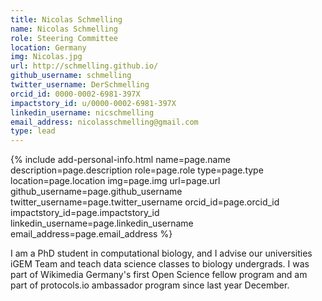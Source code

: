 ```yaml
---
title: Nicolas Schmelling
name: Nicolas Schmelling
role: Steering Committee
location: Germany
img: Nicolas.jpg
url: http://schmelling.github.io/
github_username: schmelling
twitter_username: DerSchmelling
orcid_id: 0000-0002-6981-397X
impactstory_id: u/0000-0002-6981-397X
linkedin_username: nicschmelling
email_address: nicolasschmelling@gmail.com
type: lead
---
```


<!--HTML / LIQUID stuff to render picture and links  -->
{% include add-personal-info.html name=page.name description=page.description role=page.role type=page.type location=page.location img=page.img url=page.url github_username=page.github_username twitter_username=page.twitter_username orcid_id=page.orcid_id impactstory_id=page.impactstory_id linkedin_username=page.linkedin_username email_address=page.email_address %}

<!-- START OF FREE MARKDOWN  -->
I am a PhD student in computational biology, and I advise our universities iGEM Team and teach data science classes to biology undergrads. I was part of Wikimedia Germany's first Open Science fellow program and am part of protocols.io ambassador program since last year December.   
